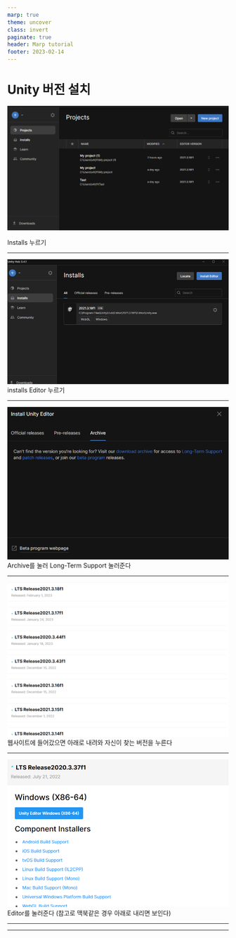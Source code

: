```yaml
---
marp: true
theme: uncover
class: invert
paginate: true
header: Marp tutorial
footer: 2023-02-14
---
```


# Unity 버전 설치


![h:400](./image/image.png) 

<!--h 높이조절 -->

Installs 누르기


---

![h:400](./image/ing.png) 
installs Editor 누르기

---

![h:400](./image/image2.png)
Archive를 눌러 Long-Term Support 눌러준다

 ---
 ![h:400](./image/image3.png)
 웹사이트에 들어갔으면 아래로 내려와 자신이 찾는 버전을 누른다

 
 ---
 ![h:400](./image/image4.png)
 Editor를 눌러준다 (참고로 맥북같은 경우 아래로 내리면 보인다)


 ---

 ---